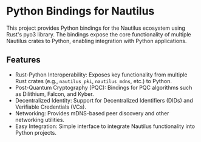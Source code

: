 # Python Bindings for Nautilus

This project provides Python bindings for the Nautilus ecosystem using Rust's pyo3 library. The bindings expose the core functionality of multiple Nautilus crates to Python, enabling integration with Python applications.

## Features

- Rust-Python Interoperability: Exposes key functionality from multiple Rust crates (e.g., `nautilus_pki`, `nautilus_mdns`, etc.) to Python.
- Post-Quantum Cryptography (PQC): Bindings for PQC algorithms such as Dilithium, Falcon, and Kyber.
- Decentralized Identity: Support for Decentralized Identifiers (DIDs) and Verifiable Credentials (VCs).
- Networking: Provides mDNS-based peer discovery and other networking utilities.
- Easy Integration: Simple interface to integrate Nautilus functionality into Python projects.
